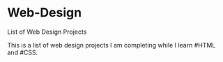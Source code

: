 # Web-Design
List of Web Design Projects

This is a list of web design projects I am completing while I learn #HTML and #CSS.

